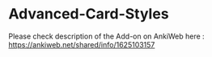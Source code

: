 # Advanced-Card-Styles

Please check description of the Add-on on AnkiWeb here : https://ankiweb.net/shared/info/1625103157

